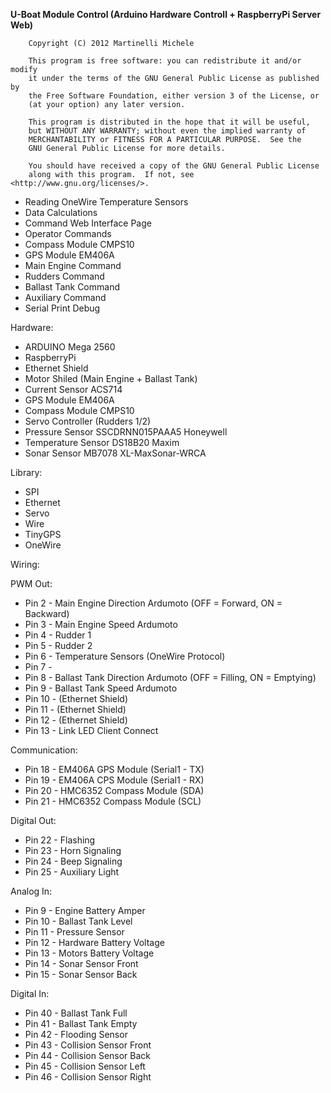 **U-Boat Module Control (Arduino Hardware Controll + RaspberryPi Server Web)**


     	Copyright (C) 2012 Martinelli Michele

     	This program is free software: you can redistribute it and/or modify
    	it under the terms of the GNU General Public License as published by
    	the Free Software Foundation, either version 3 of the License, or
    	(at your option) any later version.

    	This program is distributed in the hope that it will be useful,
    	but WITHOUT ANY WARRANTY; without even the implied warranty of
    	MERCHANTABILITY or FITNESS FOR A PARTICULAR PURPOSE.  See the
    	GNU General Public License for more details.

    	You should have received a copy of the GNU General Public License
    	along with this program.  If not, see <http://www.gnu.org/licenses/>.
     
 

 * Reading OneWire Temperature Sensors
 * Data Calculations
 * Command Web Interface Page
 * Operator Commands
 * Compass Module CMPS10
 * GPS Module EM406A
 * Main Engine Command
 * Rudders Command
 * Ballast Tank Command
 * Auxiliary Command
 * Serial Print Debug

Hardware:

  * ARDUINO Mega 2560
  * RaspberryPi
  * Ethernet Shield
  * Motor Shiled (Main Engine + Ballast Tank)
  * Current Sensor ACS714
  * GPS Module EM406A
  * Compass Module CMPS10
  * Servo Controller (Rudders 1/2)
  * Pressure Sensor SSCDRNN015PAAA5 Honeywell
  * Temperature Sensor DS18B20 Maxim
  * Sonar Sensor MB7078 XL-MaxSonar-WRCA 

Library:

  * SPI
  * Ethernet
  * Servo
  * Wire
  * TinyGPS
  * OneWire

Wiring:

PWM Out:

  * Pin 2  - Main Engine Direction Ardumoto (OFF = Forward, ON = Backward)
  * Pin 3  - Main Engine Speed Ardumoto
  * Pin 4  - Rudder 1
  * Pin 5  - Rudder 2
  * Pin 6  - Temperature Sensors (OneWire Protocol)
  * Pin 7  - 
  * Pin 8  - Ballast Tank Direction Ardumoto (OFF = Filling, ON = Emptying)
  * Pin 9  - Ballast Tank Speed Ardumoto
  * Pin 10 - (Ethernet Shield)
  * Pin 11 - (Ethernet Shield)
  * Pin 12 - (Ethernet Shield)
  * Pin 13 - Link LED Client Connect

Communication:

  * Pin 18 - EM406A GPS Module (Serial1 - TX)
  * Pin 19 - EM406A CPS Module (Serial1 - RX)
  * Pin 20 - HMC6352 Compass Module (SDA)
  * Pin 21 - HMC6352 Compass Module (SCL)

Digital Out:

  * Pin 22 - Flashing
  * Pin 23 - Horn Signaling
  * Pin 24 - Beep Signaling
  * Pin 25 - Auxiliary Light

Analog In:

  * Pin 9  - Engine Battery Amper
  * Pin 10 - Ballast Tank Level
  * Pin 11 - Pressure Sensor
  * Pin 12 - Hardware Battery Voltage
  * Pin 13 - Motors Battery Voltage
  * Pin 14 - Sonar Sensor Front
  * Pin 15 - Sonar Sensor Back

Digital In:

  * Pin 40 - Ballast Tank Full
  * Pin 41 - Ballast Tank Empty
  * Pin 42 - Flooding Sensor
  * Pin 43 - Collision Sensor Front
  * Pin 44 - Collision Sensor Back
  * Pin 45 - Collision Sensor Left
  * Pin 46 - Collision Sensor Right

